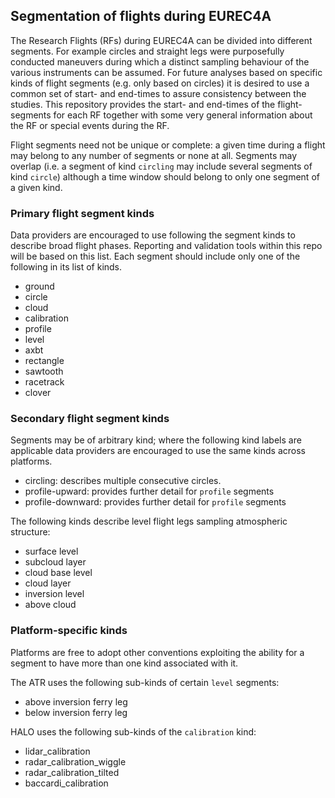## Segmentation of flights during EUREC4A

The Research Flights (RFs) during EUREC4A can be divided into different segments.
For example circles and straight legs were purposefully conducted maneuvers during which
a distinct sampling behaviour of the various instruments can be assumed. For future analyses
based on specific kinds of flight segments (e.g. only based on circles) it is desired to use a
common set of start- and end-times to assure consistency between the studies. This repository
provides the start- and end-times of the flight-segments for each RF together with some  very
general information about the RF or special events during the RF.

Flight segments need not be unique or complete: a given time during a flight may belong to
any number of segments or none at all. Segments may overlap (i.e. a segment of kind `circling`
may include several segments of kind `circle`) although a time window should belong to only
one segment of a given kind.  

### Primary flight segment kinds
Data providers are encouraged to use following the segment kinds to describe broad flight phases.
Reporting and validation tools within this repo will be based on this list. Each segment should
include only one of the following in its list of kinds.
* ground
* circle
* cloud
* calibration
* profile
* level
* axbt
* rectangle
* sawtooth
* racetrack
* clover

### Secondary flight segment kinds
Segments may be of arbitrary kind; where the following kind labels are applicable data providers are encouraged
to use the same kinds across platforms.

* circling: describes multiple consecutive circles.
* profile-upward: provides further detail for `profile` segments
* profile-downward: provides further detail for `profile` segments

The following kinds describe level flight legs sampling atmospheric structure:
* surface level
* subcloud layer
* cloud base level
* cloud layer
* inversion level
* above cloud

### Platform-specific kinds
Platforms are free to adopt other conventions exploiting the ability for a segment to have more than one kind associated with it.

The ATR uses the following sub-kinds of certain `level` segments:
* above inversion ferry leg
* below inversion ferry leg

HALO uses the following sub-kinds of the `calibration` kind:
* lidar_calibration
* radar_calibration_wiggle
* radar_calibration_tilted
* baccardi_calibration
